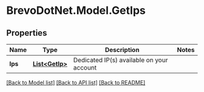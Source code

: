 # BrevoDotNet.Model.GetIps

## Properties

Name | Type | Description | Notes
------------ | ------------- | ------------- | -------------
**Ips** | [**List&lt;GetIp&gt;**](GetIp.md) | Dedicated IP(s) available on your account | 

[[Back to Model list]](../../README.md#documentation-for-models) [[Back to API list]](../../README.md#documentation-for-api-endpoints) [[Back to README]](../../README.md)

